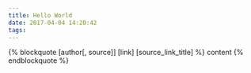 ```yaml
---
title: Hello World
date: 2017-04-04 14:20:42
tags:
---
```


{% blockquote [author[, source]] [link] [source_link_title] %}
content
{% endblockquote %}